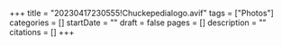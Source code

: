 +++
title = "20230417230555!Chuckepedialogo.avif"
tags = ["Photos"]
categories = []
startDate = ""
draft = false
pages = []
description = ""
citations = []
+++
